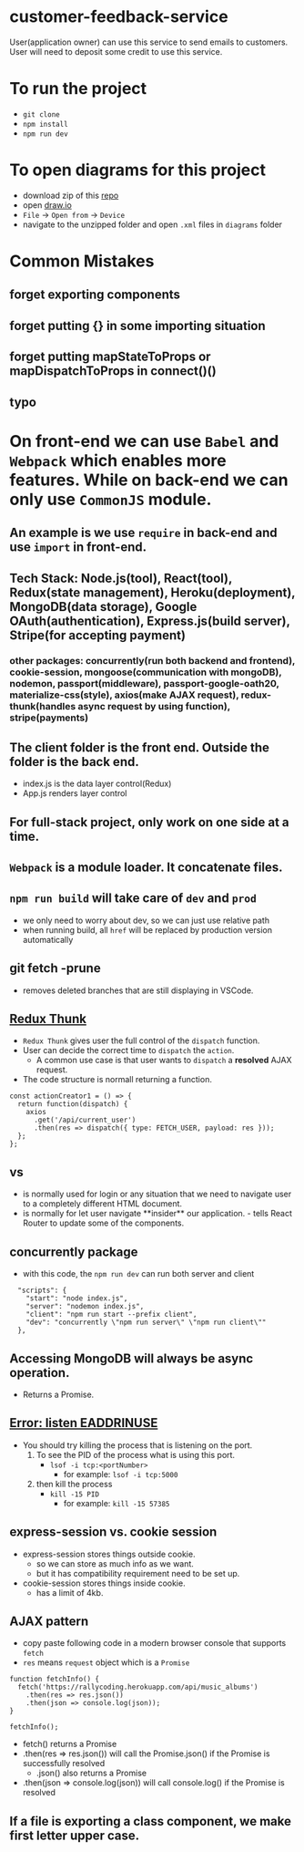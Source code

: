 # customer-feedback-service
User(application owner) can use this service to send emails to customers. User will need to deposit some credit to use this service.

# To run the project
- `git clone`
- `npm install`
- `npm run dev`

# To open diagrams for this project
- download zip of this [repo](https://github.com/StephenGrider/FullstackReactCode)
- open [draw.io](https://www.draw.io/)
- `File` -> `Open from` -> `Device`
- navigate to the unzipped folder and open `.xml` files in `diagrams` folder

# Common Mistakes
## forget exporting components
## forget putting {} in some importing situation
## forget putting mapStateToProps or mapDispatchToProps in connect()()
## typo

# On front-end we can use `Babel` and `Webpack` which enables more features. While on back-end we can only use `CommonJS` module.
## An example is we use `require` in back-end and use `import` in front-end.

## Tech Stack: Node.js(tool), React(tool), Redux(state management), Heroku(deployment), MongoDB(data storage), Google OAuth(authentication), Express.js(build server), Stripe(for accepting payment)
### other packages: concurrently(run both backend and frontend), cookie-session, mongoose(communication with mongoDB), nodemon, passport(middleware), passport-google-oath20, materialize-css(style), axios(make AJAX request), redux-thunk(handles async request by using function), stripe(payments)
## The client folder is the front end. Outside the folder is the back end.
- index.js is the data layer control(Redux)
- App.js renders layer control
## For full-stack project, only work on one side at a time.
## `Webpack` is a module loader. It concatenate files.

## `npm run build` will take care of `dev` and `prod`
- we only need to worry about dev, so we can just use relative path
- when running build, all `href` will be replaced by production version automatically

## git fetch -prune
- removes deleted branches that are still displaying in VSCode.

## [Redux Thunk](https://github.com/gaearon/redux-thunk#motivation)
- `Redux Thunk` gives user the full control of the `dispatch` function.
- User can decide the correct time to `dispatch` the `action`.
  - A common use case is that user wants to `dispatch` a **resolved** AJAX request.
- The code structure is normall returning a function.
```
const actionCreator1 = () => {
  return function(dispatch) {
    axios
      .get('/api/current_user')
      .then(res => dispatch({ type: FETCH_USER, payload: res }));
  };
};
```

## <a> vs <Link>
- <a> is normally used for login or any situation that we need to navigate user to a completely different HTML document.
- <Link> is normally for let user navigate **insider** our application.
  - <Link> tells React Router to update some of the components.

## concurrently package
- with this code, the `npm run dev` can run both server and client
```
  "scripts": {
    "start": "node index.js",
    "server": "nodemon index.js",
    "client": "npm run start --prefix client",
    "dev": "concurrently \"npm run server\" \"npm run client\""
  },
```

## Accessing MongoDB will always be async operation.
- Returns a Promise.

## [Error: listen EADDRINUSE](https://stackoverflow.com/a/30163868/8328220)
- You should try killing the process that is listening on the port.
  1. To see the PID of the process what is using this port.
      - `lsof -i tcp:<portNumber>`
        - for example: `lsof -i tcp:5000`
  2. then kill the process
      - `kill -15 PID`
        - for example: `kill -15 57385`

## express-session vs. cookie session
- express-session stores things outside cookie.
  - so we can store as much info as we want.
  - but it has compatibility requirement need to be set up.
- cookie-session stores things inside cookie.
  - has a limit of 4kb.

## AJAX pattern
- copy paste following code in a modern browser console that supports `fetch`
- `res` means `request` object which is a `Promise`
```
function fetchInfo() {
  fetch('https://rallycoding.herokuapp.com/api/music_albums')
    .then(res => res.json())
    .then(json => console.log(json));
}

fetchInfo();
```
- fetch() returns a Promise
- .then(res => res.json()) will call the Promise.json() if the Promise is successfully resolved
  - .json() also returns a Promise
- .then(json => console.log(json)) will call console.log() if the Promise is resolved

## If a file is exporting a class component, we make first letter upper case.

